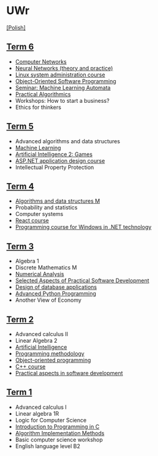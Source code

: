 <!-- courses translations from USOS transcript -->
# UWr

[\[Polish\]](README.md)

## [Term 6](Sem6/)
* [Computer Networks](Sem6/SK/)
* [Neural Networks (theory and practice)](Sem6/NN/)
* [Linux system administration course](Sem6/Linux/)
* [Object-Oriented Software Programming](Sem6/POO/)
* [Seminar: Machine Learning Automata](Sem6/UMA/)
* [Practical Algorithmics](Sem6/AP/)
* Workshops: How to start a business?
* Ethics for thinkers

## [Term 5](Sem5/)
* Advanced algorithms and data structures
* [Machine Learning](Sem5/ML/)
* [Artificial Intelligence 2: Games](Sem5/AI2/)
* [ASP.NET application design course](Sem5/ASP/)
* Intellectual Property Protection

## [Term 4](Sem4/)
* [Algorithms and data structures M](Sem4/AISD/)
* Probability and statistics
* Computer systems
* [React course](Sem4/React/)
* [Programming course for Windows in .NET technology](Sem4/dotNET/)

## [Term 3](Sem3/)
* Algebra 1
* Discrete Mathematics M
* [Numerical Analysis](Sem3/AN/)
* [Selected Aspects of Practical Software Development](Sem3/WEPPO/)
* [Design of database applications](Sem3/KPABD/)
* [Advanced Python Programming](Sem3/PY/)
* Another View of Economy


## [Term 2](Sem2/)
* Advanced calculus II
* Linear Algebra 2
* [Artificial Intelligence](Sem2/AI)
* [Programming methodology](Sem2/MP/)
* [Object-oriented programming](Sem2/PO/)
* [C++ course](Sem2/CPP/)
* [Practical aspects in software development](Sem2/PARO/)


## [Term 1](Sem1/)
* Advanced calculus I
* Linear algebra 1R
* Logic for Computer Science
* [Introduction to Programming in C](Sem1/WdpC/)
* [Algorithm Implementation Methods](Sem1/MIA/)
* Basic computer science workshop
* English language level B2
